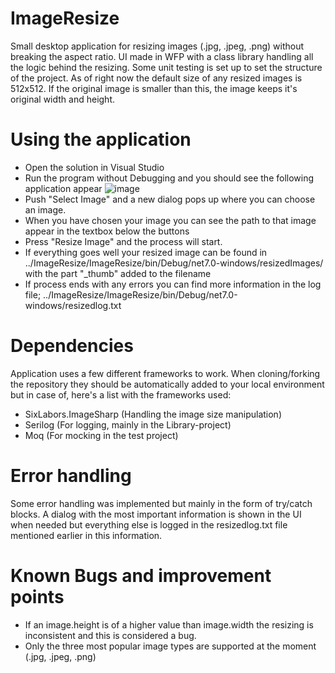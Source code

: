# ImageResize
Small desktop application for resizing images (.jpg, .jpeg, .png) without breaking the aspect ratio. UI made in WFP with a class library handling all the logic
behind the resizing. Some unit testing is set up to set the structure of the project. As of right now the default size of any resized images is 512x512. If the
original image is smaller than this, the image keeps it's original width and height.

# Using the application
- Open the solution in Visual Studio
- Run the program without Debugging and you should see the following application appear
  ![image](https://github.com/DanielRiddersporre/ImageResize/assets/108796937/87e45503-f201-4d6c-a039-ba287d762c73)
- Push "Select Image" and a new dialog pops up where you can choose an image.
- When you have chosen your image you can see the path to that image appear in the textbox below the buttons
- Press "Resize Image" and the process will start.
- If everything goes well your resized image can be found in ../ImageResize/ImageResize/bin/Debug/net7.0-windows/resizedImages/ with the part "_thumb" added to the filename
- If process ends with any errors you can find more information in the log file; ../ImageResize/ImageResize/bin/Debug/net7.0-windows/resizedlog.txt

# Dependencies
Application uses a few different frameworks to work. When cloning/forking the repository they should be automatically added to your local environment but
in case of, here's a list with the frameworks used:
- SixLabors.ImageSharp (Handling the image size manipulation)
- Serilog (For logging, mainly in the Library-project)
- Moq (For mocking in the test project)

# Error handling
Some error handling was implemented but mainly in the form of try/catch blocks. A dialog with the most important information is shown in the UI
when needed but everything else is logged in the resizedlog.txt file mentioned earlier in this information.

# Known Bugs and improvement points
- If an image.height is of a higher value than image.width the resizing is inconsistent and this is considered a bug.
- Only the three most popular image types are supported at the moment (.jpg, .jpeg, .png)

